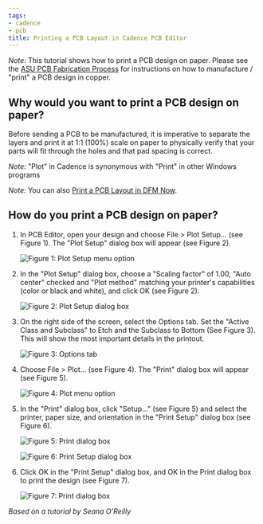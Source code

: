 ```yaml
---
tags:
- cadence
- pcb
title: Printing a PCB Layout in Cadence PCB Editor
---
```


*Note*: This tutorial shows how to print a PCB design on paper. Please see the [ASU PCB Fabrication Process](/asu-pcb-fabrication-process/) for instructions on how to manufacture / "print" a PCB design in copper.

## Why would you want to print a PCB design on paper?

Before sending a PCB to be manufactured, it is imperative to separate the layers and print it at 1:1 (100%) scale on paper to physically verify that your parts will fit through the holes and that pad spacing is correct.

*Note:* "Plot" in Cadence is synonymous with "Print" in other Windows programs

*Note:* You can also [Print a PCB Layout in DFM Now](/printing-a-pcb-design-in-dfm-now/).

## How do you print a PCB design on paper?

1.  In PCB Editor, open your design and choose File > Plot Setup... (see Figure 1). The "Plot Setup" dialog box will appear (see Figure 2).

    ![Figure 1: Plot Setup menu option](/larger/image0206.png)

2.  In the "Plot Setup" dialog box, choose a "Scaling factor" of 1.00, "Auto center" checked and "Plot method" matching your printer's capabilities (color or black and white), and click OK (see Figure 2).

    ![Figure 2: Plot Setup dialog box](/larger/image0207.png)

3.  On the right side of the screen, select the Options tab. Set the "Active Class and Subclass" to Etch and the Subclass to Bottom (See Figure 3). This will show the most important details in the printout.

    ![Figure 3: Options tab](/larger/image0208.png)

4.  Choose File > Plot... (see Figure 4). The "Print" dialog box will appear (see Figure 5).

    ![Figure 4: Plot menu option](/larger/image0209.png)

5.  In the "Print" dialog box, click "Setup..." (see Figure 5) and select the printer, paper size, and orientation in the "Print Setup" dialog box (see Figure 6).

    ![Figure 5: Print dialog box](/larger/image0210.png)

    ![Figure 6: Print Setup dialog box](/larger/image0211.png)
  
6.  Click OK in the "Print Setup" dialog box, and OK in the Print dialog box to print the design (see Figure 7).

    ![Figure 7: Print dialog box](/larger/image0212.png)
                            
  
*Based on a tutorial by Seana O'Reilly*
